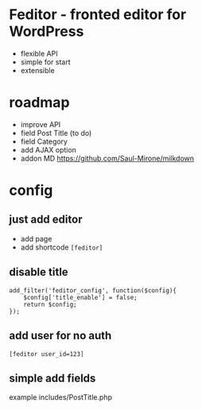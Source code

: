 # Feditor - fronted editor for WordPress

- flexible API
- simple for start
- extensible

# roadmap
- improve API
- field Post Title (to do)
- field Category
- add AJAX option
- addon MD https://github.com/Saul-Mirone/milkdown


# config

## just add editor
- add page
- add shortcode `[feditor]`

## disable title
```
add_filter('feditor_config', function($config){
    $config['title_enable'] = false;
    return $config;
});
```

## add user for no auth

`[feditor user_id=123]`

## simple add fields

example includes/PostTitle.php